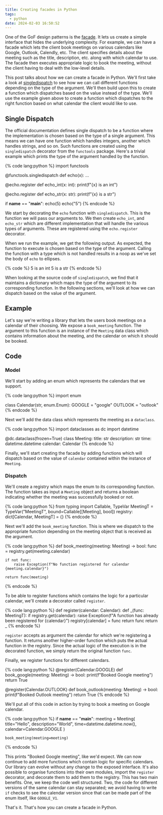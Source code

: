 ```yaml
---
title: Creating facades in Python
tags:
  - python
date: 2024-02-03 16:50:52
---
```


One of the GoF design patterns is the [facade](https://en.wikipedia.org/wiki/Facade_pattern). It lets us create a simple interface that hides the underlying complexity. For example, we can have a facade which lets the client book meetings on various calendars like Google, Outlook, Calendly, etc. The client specifies details about the meeting such as the title, description, etc. along with which calendar to use. The facade then executes appropriate logic to book the meeting, without the client having to deal with the low-level details. 

This post talks about how we can create a facade in Python. We'll first take a look at [singledispatch](https://docs.python.org/3/library/functools.html#functools.singledispatch) to see how we can call different functions depending on the type of the argument. We'll then build upon this to create a function which dispatches based on the value instead of the type. We'll use the example given above to create a function which dispatches to the right function based on what calendar the client would like to use.  

## Single Dispatch

The official documentation defines single dispatch to be a function where the implementation is chosen based on the type of a single argument. This means we can have one function which handles integers, another which handles strings, and so on. Such functions are created using the `singledispatch` decorator from the `functools` package. Here's a trivial example which prints the type of the argument handled by the function.  

{% code lang:python %}
import functools


@functools.singledispatch
def echo(x):
    ...


@echo.register
def echo_int(x: int):
    print(f"{x} is an int")


@echo.register
def echo_str(x: str):
    print(f"{x} is a str")


if __name__ == "__main__":
    echo(5)
    echo("5")
{% endcode %}  

We start by decorating the `echo` function with `singledispatch`. This is the function we will pass our arguments to. We then create `echo_int`, and `echo_str` which are different implementation that will handle the various types of arguments. These are registered using the `echo.register` decorator.  

When we run the example, we get the following output. As expected, the function to execute is chosen based on the type of the argument. Calling the function with a type which is not handled results in a noop as we've set the body of `echo` to ellipses.

{% code %}
5 is an int
5 is a str
{% endcode %}  

When looking at the source code of `singledispatch`, we find that it maintains a dictionary which maps the type of the argument to its corresponding function. In the following sections, we'll look at how we can dispatch based on the value of the argument.  

## Example  

Let's say we're writing a library that lets the users book meetings on a calendar of their choosing. We expose a `book_meeting` function. The argument to this function is an instance of the `Meeting` data class which contains information about the meeting, and the calendar on which it should be booked.   

## Code  

### Model

We'll start by adding an enum which represents the calendars that we support.  

{% code lang:python %}
import enum


class Calendar(str, enum.Enum):
    GOOGLE = "google"
    OUTLOOK = "outlook"
{% endcode %}  

Next we'll add the data class which represents the meeting as a `dataclass`.

{% code lang:python %}
import dataclasses as dc 
import datetime


@dc.dataclass(frozen=True)
class Meeting:
    title: str
    description: str
    time: datetime.datetime
    calendar: Calendar
{% endcode %}  

Finally, we'll start creating the facade by adding functions which will dispatch based on the value of `calendar` contained within the instance of `Meeting`.  

### Dispatch  

We'll create a registry which maps the enum to its corresponding function. The function takes as input a `Meeting` object and returns a boolean indicating whether the meeting was successfully booked or not.

{% code lang:python %}
from typing import Callable, TypeVar 
MeetingT = TypeVar("MeetingT", bound=Callable[[Meeting], bool])
registry: dict[Calendar, MeetingT] = {}
{% endcode %}  

Next we'll add the `book_meeting` function. This is where we dispatch to the appropriate function depending on the meeting object that is received as the argument.  

{% code lang:python %}
def book_meeting(meeting: Meeting) -> bool:
    func = registry.get(meeting.calendar)
    
    if not func:
        raise Exception(f"No function registered for calendar {meeting.calendar}")
    
    return func(meeting)
{% endcode %}  

To be able to register functions which contains the logic for a particular calendar, we'll create a decorator called `register`.  

{% code lang:python %}
def register(calendar: Calendar):
    def _(func: MeetingT):
        if registry.get(calendar):
            raise Exception(f"A function has already been registered for {calendar}")
        registry[calendar] = func
        return func
    return _
{% endcode %}  

`register` accepts as argument the calendar for which we're registering a function. It returns another higher-order function which puts the actual function in the registry. Since the actual logic of the execution is in the decorated function, we simply return the original function `func`.  

Finally, we register functions for different calendars.  

{% code lang:python %}
@register(Calendar.GOOGLE)
def book_google(meeting: Meeting) -> bool:
    print(f"Booked Google meeting")
    return True


@register(Calendar.OUTLOOK)
def book_outlook(meeting: Meeting) -> bool:
    print(f"Booked Outlook meeting")
    return True
{% endcode %}


We'll put all of this code in action by trying to book a meeting on Google calendar.  

{% code lang:python %}
if __name__ == "__main__":
    meeting = Meeting(
        title="Hello",
        description="World",
        time=datetime.datetime.now(),
        calendar=Calendar.GOOGLE
    )

    book_meeting(meeting=meeting)
{% endcode %}  

This prints "Booked Google meeting", like we'd expect. We can now continue to add more functions which contain logic for specific calendars. Our library can evolve without any change to the exposed interface. It's also possible to organise functions into their own modules, import the `register` decorator, and decorate them to add them to the registry. This has two main benefits. One, we keep the code well structured. Two, the code for different versions of the same calendar can stay separated; we avoid having to write `if` checks to see the calendar version since that can be made part of the enum itself, like `GOOGLE_V1`.  

That's it. That's how you can create a facade in Python.